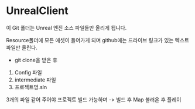 # UnrealClient

이 Git 폴더는 Unreal 엔진 소스 파일들만 올리게 됩니다.

Resource폴더에 모든 에셋이 들어가게 되며 github에는 드라이브 링크가 있는 텍스트 파일만 올린다.

- git clone을 받은 후 
 1. Config 파일 
 2. intermediate 파일
 3. 프로젝트명.sln 

3개의 파일 같어 주어야 프로젝트 빌드 가능하며 -> 빌드 후 Map 불러온 후 플레이